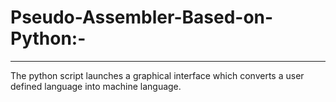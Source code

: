 # Pseudo-Assembler-Based-on-Python:-
-----------------------------------

   The python script launches a graphical interface which converts a user defined language into machine language.

